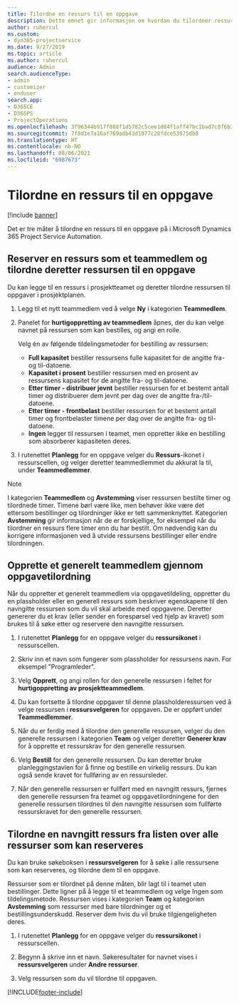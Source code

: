 ```yaml
---
title: Tilordne en ressurs til en oppgave
description: Dette emnet gir informasjon om hvordan du tilordner ressurser til oppgaver.
author: ruhercul
ms.custom:
- dyn365-projectservice
ms.date: 9/27/2019
ms.topic: article
ms.author: ruhercul
audience: Admin
search.audienceType:
- admin
- customizer
- enduser
search.app:
- D365CE
- D365PS
- ProjectOperations
ms.openlocfilehash: 3f96344b917f088f1d5782c5cee1d84f1aff47bc1bad7c8f6b33307d1df340fa
ms.sourcegitcommit: 7f8d1e7a16af769adb43d1877c28fdce53975db8
ms.translationtype: HT
ms.contentlocale: nb-NO
ms.lasthandoff: 08/06/2021
ms.locfileid: "6987673"
---
```

# <a name="assign-a-resource-to-a-task"></a>Tilordne en ressurs til en oppgave

[!include [banner](../includes/psa-now-project-operations.md)]

Det er tre måter å tilordne en ressurs til en oppgave på i Microsoft Dynamics 365 Project Service Automation.

## <a name="book-a-resource-as-a-team-member-and-then-assign-the-resource-to-a-task"></a>Reserver en ressurs som et teammedlem og tilordne deretter ressursen til en oppgave

Du kan legge til en ressurs i prosjektteamet og deretter tilordne ressursen til oppgaver i prosjektplanen.

1. Legg til et nytt teammedlem ved å velge **Ny** i kategorien **Teammedlem**. 

2. Panelet for **hurtigoppretting av teammedlem** åpnes, der du kan velge navnet på ressursen som kan bestilles, og angi en rolle. 

    Velg én av følgende tildelingsmetoder for bestilling av ressursen:

    - **Full kapasitet** bestiller ressursens fulle kapasitet for de angitte fra- og til-datoene.
    - **Kapasitet i prosent** bestiller ressursen med en prosent av ressursens kapasitet for de angitte fra- og til-datoene.
    - **Etter timer - distribuer jevnt** bestiller ressursen for et bestemt antall timer og distribuerer dem jevnt per dag over de angitte fra-/til-datoene.
    - **Etter timer - frontbelast** bestiller ressursen for et bestemt antall timer og frontbelaster timene per dag over de angitte fra- og til-datoene.
    - **Ingen** legger til ressursen i teamet, men oppretter ikke en bestilling som absorberer kapasiteten deres.

3. I rutenettet **Planlegg** for en oppgave velger du **Ressurs**-ikonet i ressurscellen, og velger deretter teammedlemmet du akkurat la til, under **Teammedlemmer**. 

> [!NOTE]
> I kategorien **Teammedlem** og **Avstemming** viser ressursen bestilte timer og tilordnede timer. Timene børl være like, men behøver ikke være det ettersom bestillinger og tilordninger ikke er tett sammenknyttet. Kategorien **Avstemming** gir informasjon når de er forskjellige, for eksempel når du tilordner en ressurs flere timer enn du har bestilt. Om nødvendig kan du korrigere informasjonen ved å utvide ressursens bestillinger eller endre tilordningen.

## <a name="create-a-generic-team-member-through-task-assignment"></a>Opprette et generelt teammedlem gjennom oppgavetilordning

Når du oppretter et generelt teammedlem via oppgavetildeling, oppretter du en plassholder eller en generell ressurs som beskriver egenskapene til den navngitte ressursen som du vil skal arbeide med oppgavene. Deretter genererer du et krav (eller sender en forespørsel ved hjelp av kravet) som brukes til å søke etter og reservere den navngitte ressursen.

1. I rutenettet **Planlegg** for en oppgave velger du **ressursikonet** i ressurscellen.

2. Skriv inn et navn som fungerer som plassholder for ressursens navn. For eksempel "Programleder".

3. Velg **Opprett**, og angi rollen for den generelle ressursen i feltet for **hurtigoppretting av prosjektteammedlem**.

4. Du kan fortsette å tilordne oppgaver til denne plassholderessursen ved å velge ressursen i **ressursvelgeren** for oppgaven. De er oppført under **Teammedlemmer**.

5. Når du er ferdig med å tilordne den generelle ressursen, velger du den generelle ressursen i kategorien **Team** og velger deretter **Generer krav** for å opprette et ressurskrav for den generelle ressursen.

6. Velg **Bestill** for den generelle ressursen. Du kan deretter bruke planleggingstavlen for å finne og bestille en virkelig ressurs. Du kan også sende kravet for fullføring av en ressursleder.

7. Når den generelle ressursen er fullført med en navngitt ressurs, fjernes den generelle ressursen fra teamet og oppgavetilordningene for den generelle ressursen tilordnes til den navngitte ressursen som fullførte ressurskravet for den generelle ressursen.

## <a name="assign-a-named-resource-from-the-list-of-all-bookable-resources"></a>Tilordne en navngitt ressurs fra listen over alle ressurser som kan reserveres

Du kan bruke søkeboksen i **ressursvelgeren** for å søke i alle ressursene som kan reserveres, og tilordne dem til en oppgave.

Ressurser som er tilordnet på denne måten, blir lagt til i teamet uten bestillinger. Dette ligner på å legge til et teammedlem og velge Ingen som tildelingsmetode. Ressursen vises i kategorien **Team** og kategorien **Avstemming** som ressurser med bare tilordninger og et bestillingsunderskudd. Reserver dem hvis du vil bruke tilgjengeligheten deres.

1. I rutenettet **Planlegg** for en oppgave velger du **ressursikonet** i ressurscellen.

2. Begynn å skrive inn et navn. Søkeresultater for navnet vises i **ressursvelgeren** under **Andre ressurser**.

3. Velg ressursen som du vil tilordne til oppgaven.



[!INCLUDE[footer-include](../includes/footer-banner.md)]